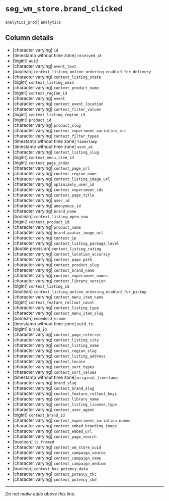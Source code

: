 # `seg_wm_store.brand_clicked`
`analytics_prod` | `analytics`

## Column details
* [character varying] `id`
* [timestamp without time zone] `received_at`
* [bigint]    `uuid`
* [character varying] `event_text`
* [boolean]   `context_listing_online_ordering_enabled_for_delivery`
* [character varying] `context_listing_state`
* [bigint]    `context_listing_wmid`
* [character varying] `context_product_name`
* [bigint]    `context_region_id`
* [character varying] `event`
* [character varying] `context_event_location`
* [character varying] `context_filter_values`
* [bigint]    `context_listing_region_id`
* [bigint]    `product_id`
* [character varying] `product_slug`
* [character varying] `context_experiment_variation_ids`
* [character varying] `context_filter_types`
* [timestamp without time zone] `timestamp`
* [timestamp without time zone] `sent_at`
* [character varying] `context_listing_slug`
* [bigint]    `context_menu_item_id`
* [bigint]    `context_page_index`
* [character varying] `context_page_url`
* [character varying] `context_region_name`
* [character varying] `context_listing_image_url`
* [character varying] `optimizely_user_id`
* [character varying] `context_experiment_ids`
* [character varying] `context_page_title`
* [character varying] `user_id`
* [character varying] `anonymous_id`
* [character varying] `brand_name`
* [boolean]   `context_listing_open_now`
* [bigint]    `context_product_id`
* [character varying] `product_name`
* [character varying] `brand_avatar_image_url`
* [character varying] `context_ip`
* [character varying] `context_listing_package_level`
* [double precision] `context_listing_rating`
* [character varying] `context_location_accuracy`
* [character varying] `context_page_path`
* [character varying] `context_product_slug`
* [character varying] `context_brand_name`
* [character varying] `context_experiment_names`
* [character varying] `context_library_version`
* [bigint]    `context_listing_id`
* [boolean]   `context_listing_online_ordering_enabled_for_pickup`
* [character varying] `context_menu_item_name`
* [bigint]    `context_feature_rollout_count`
* [character varying] `context_listing_type`
* [character varying] `context_menu_item_slug`
* [boolean]   `embedded_ecomm`
* [timestamp without time zone] `uuid_ts`
* [bigint]    `brand_id`
* [character varying] `context_page_referrer`
* [character varying] `context_listing_city`
* [character varying] `context_listing_name`
* [character varying] `context_region_slug`
* [character varying] `context_listing_address`
* [character varying] `context_locale`
* [character varying] `context_sort_types`
* [character varying] `context_sort_values`
* [timestamp without time zone] `original_timestamp`
* [character varying] `brand_slug`
* [character varying] `context_brand_slug`
* [character varying] `context_feature_rollout_keys`
* [character varying] `context_library_name`
* [character varying] `context_listing_license_type`
* [character varying] `context_user_agent`
* [bigint]    `context_brand_id`
* [character varying] `context_experiment_variation_names`
* [character varying] `context_embed_branding_image`
* [character varying] `context_embed_url`
* [character varying] `context_page_search`
* [boolean]   `is_framed`
* [character varying] `context_wm_store_uuid`
* [character varying] `context_campaign_source`
* [character varying] `context_campaign_name`
* [character varying] `context_campaign_medium`
* [boolean]   `context_has_potency_data`
* [character varying] `context_potency_thc`
* [character varying] `context_potency_cbd`

-------------------------------------------------------------------------------
*Do not make edits above this line.*
